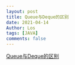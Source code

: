 ```yaml
---
layout: post
title: Queue与Deque的区别
date: 2021-04-14
Author: Los
tags: [JAVA]
comments: false
---
```


[Queue与Deque的区别](https://blog.csdn.net/cartoon_/article/details/101720731)